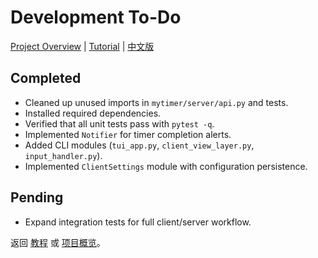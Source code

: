 # Development To-Do
[Project Overview](README.md) | [Tutorial](TUTORIAL.md) | [中文版](REARMED.zh.md)


## Completed
- Cleaned up unused imports in `mytimer/server/api.py` and tests.
- Installed required dependencies.
- Verified that all unit tests pass with `pytest -q`.
- Implemented `Notifier` for timer completion alerts.
- Added CLI modules (`tui_app.py`, `client_view_layer.py`, `input_handler.py`).
- Implemented `ClientSettings` module with configuration persistence.

## Pending
 - Expand integration tests for full client/server workflow.

返回 [教程](TUTORIAL.md) 或 [项目概览](README.md)。
